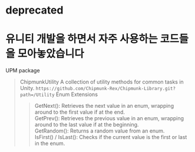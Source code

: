 # deprecated

# 유니티 개발을 하면서 자주 사용하는 코드들을 모아놓았습니다
UPM package
>  ChipmunkUtility
> A collection of utility methods for common tasks in Unity.
> ``` https://github.com/Chipmunk-Rex/Chipmunk-Library.git?path=/Utility ```
> Enum Extensions
> > GetNext<T>(): Retrieves the next value in an enum, wrapping around to the first value if at the end. <br>
> > GetPrev<T>(): Retrieves the previous value in an enum, wrapping around to the last value if at the beginning. <br>
> > GetRandom<T>(): Returns a random value from an enum. <br>
> > IsFirst<T>() / IsLast<T>(): Checks if the current value is the first or last in the enum. <br>

